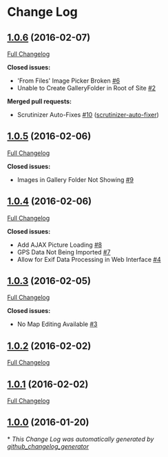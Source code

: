 # Change Log

## [1.0.6](https://github.com/gordonbanderson/ss3gallery/tree/1.0.6) (2016-02-07)
[Full Changelog](https://github.com/gordonbanderson/ss3gallery/compare/1.0.5...1.0.6)

**Closed issues:**

- 'From Files' Image Picker Broken [\#6](https://github.com/gordonbanderson/ss3gallery/issues/6)
- Unable to Create GalleryFolder in Root of Site [\#2](https://github.com/gordonbanderson/ss3gallery/issues/2)

**Merged pull requests:**

- Scrutinizer Auto-Fixes [\#10](https://github.com/gordonbanderson/ss3gallery/pull/10) ([scrutinizer-auto-fixer](https://github.com/scrutinizer-auto-fixer))

## [1.0.5](https://github.com/gordonbanderson/ss3gallery/tree/1.0.5) (2016-02-06)
[Full Changelog](https://github.com/gordonbanderson/ss3gallery/compare/1.0.4...1.0.5)

**Closed issues:**

- Images in Gallery Folder Not Showing [\#9](https://github.com/gordonbanderson/ss3gallery/issues/9)

## [1.0.4](https://github.com/gordonbanderson/ss3gallery/tree/1.0.4) (2016-02-06)
[Full Changelog](https://github.com/gordonbanderson/ss3gallery/compare/1.0.3...1.0.4)

**Closed issues:**

- Add AJAX Picture Loading [\#8](https://github.com/gordonbanderson/ss3gallery/issues/8)
- GPS Data Not Being Imported [\#7](https://github.com/gordonbanderson/ss3gallery/issues/7)
- Allow for Exif Data Processing in Web Interface [\#4](https://github.com/gordonbanderson/ss3gallery/issues/4)

## [1.0.3](https://github.com/gordonbanderson/ss3gallery/tree/1.0.3) (2016-02-05)
[Full Changelog](https://github.com/gordonbanderson/ss3gallery/compare/1.0.2...1.0.3)

**Closed issues:**

- No Map Editing Available [\#3](https://github.com/gordonbanderson/ss3gallery/issues/3)

## [1.0.2](https://github.com/gordonbanderson/ss3gallery/tree/1.0.2) (2016-02-02)
[Full Changelog](https://github.com/gordonbanderson/ss3gallery/compare/1.0.1...1.0.2)

## [1.0.1](https://github.com/gordonbanderson/ss3gallery/tree/1.0.1) (2016-02-02)
[Full Changelog](https://github.com/gordonbanderson/ss3gallery/compare/1.0.0...1.0.1)

## [1.0.0](https://github.com/gordonbanderson/ss3gallery/tree/1.0.0) (2016-01-20)


\* *This Change Log was automatically generated by [github_changelog_generator](https://github.com/skywinder/Github-Changelog-Generator)*